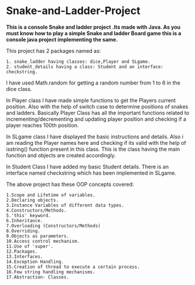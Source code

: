 # Snake-and-Ladder-Project
<b>This is a console Snake and ladder project .Its made with Java.
As you must know how to play a simple  Snake and ladder Board game this is a console java project implementing the same.</b>

This project has 2 packages named as:

	1. snake_ladder having classes: dice,Player and SLgame.
	2. student_details having a class: Student and an interface: checkstring.

I have used Math.random for getting a random number from 1 to 6 in the dice class.

In Player class I have made simple functions to get the Players current position. Also with the help of switch case to determine positions of snakes and ladders.
Basically Player Class has all the important functions related to incrementing/decrementing and updating player position and checking if a player reaches 100th position.

In SLgame class I have displayed the basic instructions and details. Also i am reading the Player names here and checking if its valid with the help of isstring() 
function present in this class.
This is the class having the main function and objects are created accordingly.

In Student Class I have added my basic Student details. 
There is an interface named checkstring which has been implemented in SLgame.

The above project has these OOP concepts covered:

	1.Scope and Lifetime of variables.
	2.Declaring objects.
	3.Instance Variables of different data types.
	4.Constructors/Methods.
	5.'this' keyword.
	6.Inheritance.
	7.Overloading (Constructors/Methods)
	8.Overriding.
	9.Objects as parameters.
	10.Access control mechanism.
	11.Use of 'super'.
	12.Packages.
	13.Interfaces.
	14.Exception Handling.
	15.Creation of thread to execute a certain process.
	16.Few string handling mechanisms.
	17.Abstraction- Classes.



	
